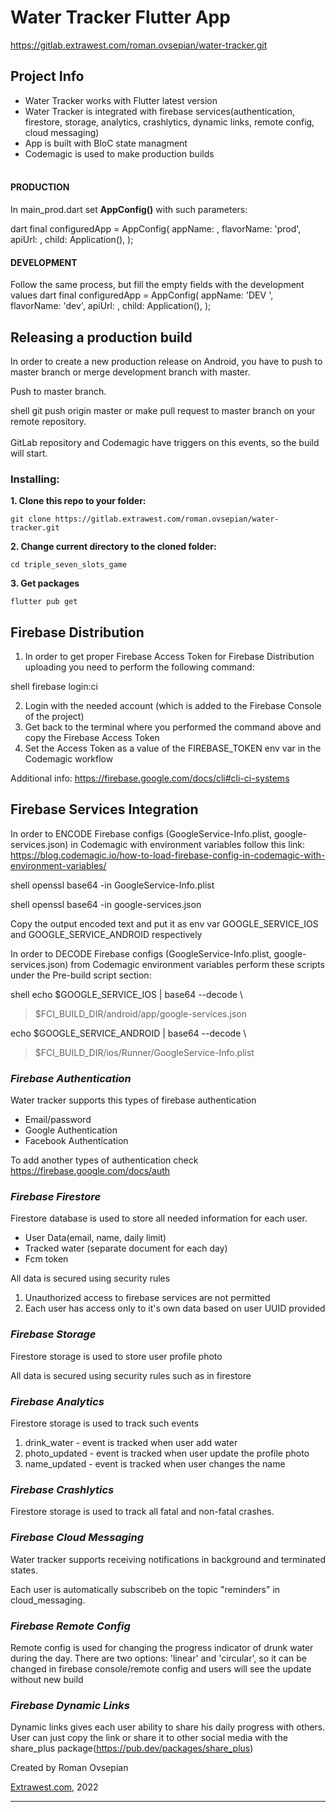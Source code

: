 <h1>Water Tracker Flutter App</h1>

https://gitlab.extrawest.com/roman.ovsepian/water-tracker.git

<h2>Project Info</h2>

* Water Tracker works with Flutter latest version
* Water Tracker is integrated with firebase services(authentication, firestore, storage, analytics, crashlytics, dynamic links, remote config, cloud messaging)
* App is built with BloC state managment
* Codemagic is used to make production builds
<br><br>

#### PRODUCTION

In main_prod.dart set <b>AppConfig()</b> with
such parameters:

dart
final configuredApp = AppConfig(
    appName: <App name>,
    flavorName: 'prod',
    apiUrl: <Api Url>,
    child: Application(),
  );


#### DEVELOPMENT
Follow the same process, but fill the empty fields with the development values
dart
final configuredApp = AppConfig(
    appName: 'DEV <App name>',
    flavorName: 'dev',
    apiUrl: <Api Url>,
    child: Application(),
  );



## Releasing a production build

In order to create a new production release on Android, you have to push to master branch or merge development branch with master.

Push to master branch. 

shell
git push origin master
or make pull request to master branch on your remote repository. 
<br>
<br>
GitLab repository and Codemagic have triggers on this events, so the build will start.


### Installing:

**1. Clone this repo to your folder:**

```
git clone https://gitlab.extrawest.com/roman.ovsepian/water-tracker.git
```

**2. Change current directory to the cloned folder:**

```
cd triple_seven_slots_game
```

**3. Get packages**

```
flutter pub get
```

## Firebase Distribution

1. In order to get proper Firebase Access Token for Firebase Distribution uploading you need to
   perform the following command:

shell
firebase login:ci

2. Login with the needed account (which is added to the Firebase Console of the project)
3. Get back to the terminal where you performed the command above and copy the Firebase Access Token
4. Set the Access Token as a value of the FIREBASE_TOKEN env var in the Codemagic workflow

Additional info:
https://firebase.google.com/docs/cli#cli-ci-systems

## Firebase Services Integration

In order to ENCODE Firebase configs (GoogleService-Info.plist, google-services.json) in
Codemagic with environment variables follow this link:
https://blog.codemagic.io/how-to-load-firebase-config-in-codemagic-with-environment-variables/

shell
openssl base64 -in GoogleService-Info.plist

shell
openssl base64 -in google-services.json

Copy the output encoded text and put it as env var GOOGLE_SERVICE_IOS and GOOGLE_SERVICE_ANDROID
respectively

In order to DECODE Firebase configs (GoogleService-Info.plist, google-services.json) from
Codemagic environment variables perform these scripts under the Pre-build script section:

shell
echo $GOOGLE_SERVICE_IOS | base64 --decode \
> $FCI_BUILD_DIR/android/app/google-services.json

echo $GOOGLE_SERVICE_ANDROID | base64 --decode \
> $FCI_BUILD_DIR/ios/Runner/GoogleService-Info.plist

### <i>Firebase Authentication</i>

Water tracker supports this types of firebase authentication

* Email/password
* Google Authentication
* Facebook Authentication

To add another types of authentication check https://firebase.google.com/docs/auth

### <i>Firebase Firestore</i>

Firestore database is used to store all needed information for each user.

* User Data(email, name, daily limit)
* Tracked water (separate document for each day)
* Fcm token

All data is secured using security rules

1. Unauthorized access to firebase services are not permitted
2. Each user has access only to it's own data based on user UUID provided

### <i>Firebase Storage</i>

Firestore storage is used to store user profile photo

All data is secured using security rules such as in firestore

### <i>Firebase Analytics</i>

Firestore storage is used to track such events

1. drink_water - event is tracked when user add water
2. photo_updated - event is tracked when user update the profile photo
3. name_updated - event is tracked when user changes the name

### <i>Firebase Crashlytics</i>

Firestore storage is used to track all fatal and non-fatal crashes.

### <i>Firebase Cloud Messaging</i>

Water tracker supports receiving notifications in background and terminated states.

Each user is automatically subscribeb on the topic
"reminders" in cloud_messaging.

### <i>Firebase Remote Config</i>
Remote config is used for changing the progress indicator of drunk water during the day. There are two options: 'linear' and 'circular', so it can be changed in firebase console/remote config and users will see the update without new build

### <i>Firebase Dynamic Links</i>

Dynamic links gives each user ability to share his daily progress with others. User can just copy the link or share it to other social media with the share_plus package(https://pub.dev/packages/share_plus)

Created by Roman Ovsepian

[Extrawest.com](https://www.extrawest.com), 2022

---